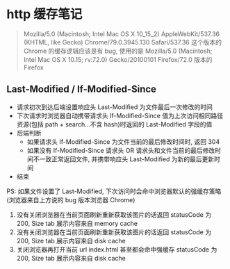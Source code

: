 # http 缓存笔记

> Mozilla/5.0 (Macintosh; Intel Mac OS X 10_15_2) AppleWebKit/537.36 (KHTML, like Gecko) Chrome/79.0.3945.130 Safari/537.36 这个版本的 Chrome 的缓存逻辑应该是有 bug, 使用的是 Mozilla/5.0 (Macintosh; Intel Mac OS X 10.15; rv:72.0) Gecko/20100101 Firefox/72.0 版本的 Firefox

## Last-Modified / If-Modified-Since

- 请求初次到达后端设置响应头 Last-Modified 为文件最后一次修改的时间
- 下次请求时浏览器自动携带请求头 If-Modified-Since 值为上次访问相同路径资源(包括 path + search...不含 hash)时返回的 Last-Modified 字段的值
- 后端判断
  - 如果请求头 If-Modified-Since 为文件当前的最后修改时间时, 返回 304
  - 如果没有 If-Modified-Since 请求头 OR 请求头和文件当前的最后修改时间不一致正常返回文件, 并携带响应头 Last-Modified 为新的最后更新时间
- 结束

PS: 如果文件设置了 Last-Modified, 下次访问时会命中浏览器默认的强缓存策略(浏览器来自上方说的 bug 版本浏览器 Chrome)
1. 没有关闭浏览器在当前页面刷新重新获取该图片的话返回 statusCode 为 200, Size tab 展示内容来自 memory cache
2. 没有关闭浏览器在当前页面刷新重新获取该图片的话返回 statusCode 为 200, Size tab 展示内容来自 disk cache
3. 关闭浏览器再打开当前 url index.html 甚至都会命中强缓存 statusCode 为 200, Size tab 展示内容来自 disk cache
